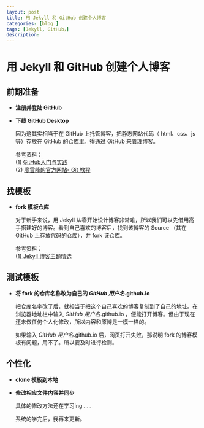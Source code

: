 ```yaml
---
layout: post
title: 用 Jekyll 和 GitHub 创建个人博客
categories: [blog ]
tags: [Jekyll, GitHub，]
description: 
---
```

# 用 Jekyll 和 GitHub 创建个人博客

## 前期准备
* **注册并登陆 GitHub**


* **下载 GitHub Desktop**

  因为这其实相当于在 GitHub 上托管博客，把静态网站代码（ html、css、js 等）存放在 GitHub 的仓库里。得通过 GitHub 来管理博客。
  
  参考资料：  
  (1) [GitHub入门与实践](https://book.douban.com/subject/26462816/)  
  (2) [廖雪峰的官方网站- Git 教程](http://www.liaoxuefeng.com/wiki/0013739516305929606dd18361248578c67b8067c8c017b000)  
  
## 找模板
* **fork 模板仓库**  

  对于新手来说，用 Jekyll 从零开始设计博客非常难，所以我们可以先借用高手搭建好的博客。看到自己喜欢的博客后，找到该博客的 Source （其在 GitHub 上存放代码的仓库），并 fork 该仓库。
  
  参考资料：  
  (1)[ Jekyll 博客主题精选 ](http://azeril.me/blog/Selected-Collection-of-Jekyll-Themes.html)
  
## 测试模板
* __将 fork 的仓库名称改为自己的 *GitHub 用户名*.github.io__

  把仓库名字改了后，就相当于把这个自己喜欢的博客复制到了自己的地址。在浏览器地址栏中输入 *GitHub 用户名*.github.io ，便能打开博客。但由于现在还未做任何个人化修改，所以内容和原博是一模一样的。
  
  如果输入 *GitHub 用户名*.github.io 后，网页打开失败，那说明 fork 的博客模板有问题，用不了。所以要及时进行检测。  
  
## 个性化

* **clone 模板到本地**
* **修改相应文件内容并同步** 
  
  
  具体的修改方法还在学习ing......
  
  系统的学完后，我再来更新。